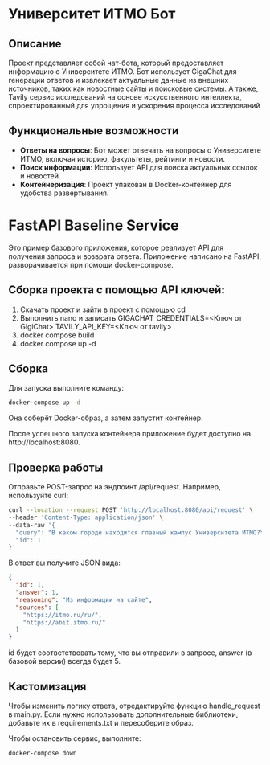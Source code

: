 # Университет ИТМО Бот

## Описание
Проект представляет собой чат-бота, который предоставляет информацию о Университете ИТМО. Бот использует GigaChat для генерации ответов и извлекает актуальные данные из внешних источников, таких как новостные сайты и поисковые системы.
А также, Tavily сервис исследований на основе искусственного интеллекта, спроектированный для упрощения и ускорения процесса исследований

## Функциональные возможности
- **Ответы на вопросы**: Бот может отвечать на вопросы о Университете ИТМО, включая историю, факультеты, рейтинги и новости.
- **Поиск информации**: Использует API для поиска актуальных ссылок и новостей.
- **Контейнеризация**: Проект упакован в Docker-контейнер для удобства развертывания.


# FastAPI Baseline Service
Это пример базового приложения, которое реализует API для получения запроса и возврата ответа.
Приложение написано на FastAPI, разворачивается при помощи docker-compose.
## Сборка проекта с помощью API ключей:
1) Скачать проект и зайти в проект с помощью cd
2) Выполнить nano и записать
GIGACHAT_CREDENTIALS=<Ключ от GigiChat>
TAVILY_API_KEY=<Ключ от tavily> 
4) docker compose build
5) docker compose up -d
## Сборка
Для запуска выполните команду:

```bash
docker-compose up -d
```
Она соберёт Docker-образ, а затем запустит контейнер.

После успешного запуска контейнера приложение будет доступно на http://localhost:8080.

## Проверка работы
Отправьте POST-запрос на эндпоинт /api/request. Например, используйте curl:

```bash
curl --location --request POST 'http://localhost:8080/api/request' \
--header 'Content-Type: application/json' \
--data-raw '{
  "query": "В каком городе находится главный кампус Университета ИТМО?\n1. Москва\n2. Санкт-Петербург\n3. Екатеринбург\n4. Нижний Новгород",
  "id": 1
}'
```
В ответ вы получите JSON вида:

```json
{
  "id": 1,
  "answer": 1,
  "reasoning": "Из информации на сайте",
  "sources": [
    "https://itmo.ru/ru/",
    "https://abit.itmo.ru/"
  ]
}
```

id будет соответствовать тому, что вы отправили в запросе,
answer (в базовой версии) всегда будет 5.
## Кастомизация
Чтобы изменить логику ответа, отредактируйте функцию handle_request в main.py.
Если нужно использовать дополнительные библиотеки, добавьте их в requirements.txt и пересоберите образ.


Чтобы остановить сервис, выполните:

```bash
docker-compose down
```

